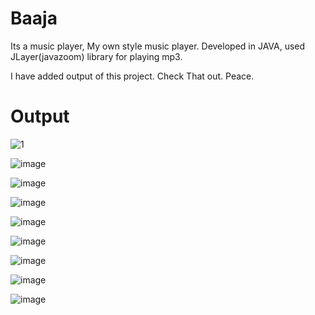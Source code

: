 # Baaja
Its a music player, My own style music player. Developed in JAVA, used JLayer(javazoom) library for playing mp3.

I have added output of this project. Check That out. Peace.

# Output
![1](https://github.com/user-attachments/assets/ce468ed0-f3e1-455b-bdf1-81e233719c1c)

![image](https://github.com/user-attachments/assets/3a3e74a6-84aa-4a37-b730-70d0f5207a09)

![image](https://github.com/user-attachments/assets/920d35f6-be2e-429a-8a96-e96a97b3d800)

![image](https://github.com/user-attachments/assets/7d8b7b7d-665e-414f-bd3a-dfd447518f0b)

![image](https://github.com/user-attachments/assets/fdc9b6e4-4f34-4004-bb17-f19dadad129b)

![image](https://github.com/user-attachments/assets/5c2cdfff-a0bb-466a-9e80-94a6a0270ae9)

![image](https://github.com/user-attachments/assets/0fef2dee-57cc-4109-ace7-f9ae15b63a8b)

![image](https://github.com/user-attachments/assets/46ab8587-c725-491c-9c4e-4c3b1976d726)

![image](https://github.com/user-attachments/assets/7521366c-5b97-4355-9a23-41f9cbea1b98)
